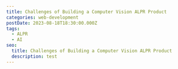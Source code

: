 ```yaml
---
title: Challenges of Building a Computer Vision ALPR Product
categories: web-development
postDate: 2023-08-18T18:30:00.000Z
tags:
  - ALPR
  - AI
seo:
  title: Challenges of Building a Computer Vision ALPR Product
  description: test
---
```


